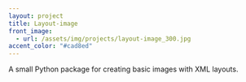 ```yaml
---
layout: project
title: Layout-image
front_image:
  - url: /assets/img/projects/layout-image_300.jpg
accent_color: "#cad8ed"
---
```


A small Python package for creating basic images with XML layouts.
